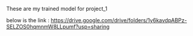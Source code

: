 These are my trained model for project_1 

below is the link : https://drive.google.com/drive/folders/1y6kavdpABPz-SELZOS0hqmnmW8LLpumf?usp=sharing
